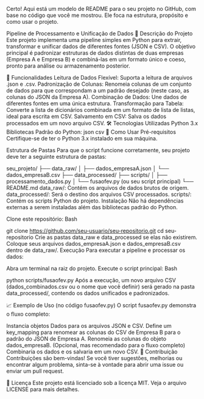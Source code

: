 Certo! Aqui está um modelo de README para o seu projeto no GitHub, com base no código que você me mostrou. Ele foca na estrutura, propósito e como usar o projeto.

Pipeline de Processamento e Unificação de Dados
📄 Descrição do Projeto
Este projeto implementa uma pipeline simples em Python para extrair, transformar e unificar dados de diferentes fontes (JSON e CSV). O objetivo principal é padronizar estruturas de dados distintas de duas empresas (Empresa A e Empresa B) e combiná-las em um formato único e coeso, pronto para análise ou armazenamento posterior.

🌟 Funcionalidades
Leitura de Dados Flexível: Suporta a leitura de arquivos .json e .csv.
Padronização de Colunas: Renomeia colunas de um conjunto de dados para que correspondam a um padrão desejado (neste caso, as colunas do JSON da Empresa A).
Combinação de Dados: Une dados de diferentes fontes em uma única estrutura.
Transformação para Tabela: Converte a lista de dicionários combinada em um formato de lista de listas, ideal para escrita em CSV.
Salvamento em CSV: Salva os dados processados em um novo arquivo CSV.
🛠️ Tecnologias Utilizadas
Python 3.x
Bibliotecas Padrão do Python:
json
csv
🚀 Como Usar
Pré-requisitos
Certifique-se de ter o Python 3.x instalado em sua máquina.

Estrutura de Pastas
Para que o script funcione corretamente, seu projeto deve ter a seguinte estrutura de pastas:

seu_projeto/
├── data_raw/
│   ├── dados_empresaA.json
│   └── dados_empresaB.csv
├── data_processed/
├── scripts/
│   ├── processamento_dados.py
│   └── fusaofev.py (ou seu script principal)
└── README.md
data_raw/: Contém os arquivos de dados brutos de origem.
data_processed/: Será o destino dos arquivos CSV processados.
scripts/: Contém os scripts Python do projeto.
Instalação
Não há dependências externas a serem instaladas além das bibliotecas padrão do Python.

Clone este repositório:
Bash

git clone https://github.com/seu-usuario/seu-repositorio.git
cd seu-repositorio
Crie as pastas data_raw e data_processed se elas não existirem.
Coloque seus arquivos dados_empresaA.json e dados_empresaB.csv dentro de data_raw/.
Execução
Para executar a pipeline e processar os dados:

Abra um terminal na raiz do projeto.
Execute o script principal:
Bash

python scripts/fusaofev.py
Após a execução, um novo arquivo CSV (dados_combinados.csv ou o nome que você definir) será gerado na pasta data_processed/, contendo os dados unificados e padronizados.

📈 Exemplo de Uso (no código fusaofev.py)
O script fusaofev.py demonstra o fluxo completo:

Instancia objetos Dados para os arquivos JSON e CSV.
Define um key_mapping para renomear as colunas do CSV de Empresa B para o padrão do JSON de Empresa A.
Renomeia as colunas do objeto dados_empresaB.
(Opcional, mas recomendado para o fluxo completo) Combinaria os dados e os salvaria em um novo CSV.
🤝 Contribuição
Contribuições são bem-vindas! Se você tiver sugestões, melhorias ou encontrar algum problema, sinta-se à vontade para abrir uma issue ou enviar um pull request.

📄 Licença
Este projeto está licenciado sob a licença MIT. Veja o arquivo LICENSE para mais detalhes.

